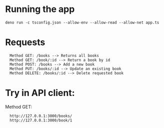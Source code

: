 
# Running the app
```
deno run -c tsconfig.json --allow-env --allow-read --allow-net app.ts
```

# Requests
```
  Method GET: /books --> Returns all books
  Method GET: /book/:id --> Return a book by id
  Method POST: /books --> Add a new book
  Method PUT: /books/:id --> Update an existing book
  Method DELETE: /books/:id --> Delete requested book
```

# Try in API client:
  Method GET:
  ```
    http://127.0.0.1:3000/books/
    http://127.0.0.1:3000/book/1
  ```
